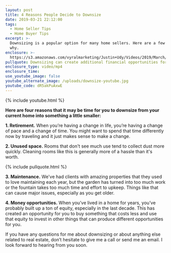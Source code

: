 ```yaml
---
layout: post
title: 4 Reasons People Decide to Downsize
date: 2019-03-21 22:12:00
tags:
  - Home Seller Tips
  - Home Buyer Tips
excerpt: >-
  Downsizing is a popular option for many home sellers. Here are a few reasons
  why.
enclosure: >-
  https://s3.amazonaws.com/vyralmarketing/Justin+Udy/Videos/2019/March/Salt+Lake+City+Real+Estate+Agent-+4+Reasons+People+Decide+to+Downsize.mp4
pullquote: Downsizing can create additional financial opportunities for you.
enclosure_type: video/mp4
enclosure_time:
use_youtube_image: false
youtube_alternate_image: /uploads/downsize-youtube.jpg
youtube_code: dR5akPuAxwE
---
```


{% include youtube.html %}

**Here are four reasons that it may be time for you to downsize from your current home into something a little smaller:**

**1. Retirement.** When you’re having a change in life, you’re having a change of pace and a change of time. You might want to spend that time differently now by traveling and it just makes sense to make a change.

**2. Unused space.** Rooms that don't see much use tend to collect dust more quickly. Cleaning rooms like this is generally more of a hassle than it's worth.

{% include pullquote.html %}

**3. Maintenance.** We've had clients with amazing properties that they used to love maintaining each year, but the garden has turned into too much work or the fountain takes too much time and effort to upkeep. Things like that can cause major issues, especially as you get older.

**4. Money opportunities.** When you’ve lived in a home for years, you’ve probably built up a ton of equity, especially in the last decade. This has created an opportunity for you to buy something that costs less and use that equity to invest in other things that can produce different opportunities for you.

If you have any questions for me about downsizing or about anything else related to real estate, don’t hesitate to give me a call or send me an email. I look forward to hearing from you soon.